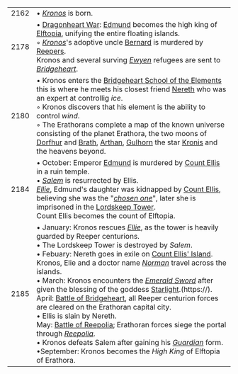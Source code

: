 |||
|--|--|
2162 | • [*Kronos*](https://) is born.
2178 | • [Dragonheart War](https://): [Edmund](https://) becomes the high king of [Elftopia](https://), unifying the entire floating islands.<br/>◦ [*Kronos*](https://)'s adoptive uncle [Bernard](https://) is murdered by [Reepers](https://).<br/>Kronos and several surving [*Ewyen*](https://) refugees are sent to [*Bridgeheart*](https://). 
2180 | • Kronos enters the [Bridgeheart School of the Elements](https://) this is where he meets his closest friend [Nereth](https://) who was an expert at controllig *ice*.<br/>◦ Kronos discovers that his element is the ability to control *wind*.<br/>◦ The Erathorans complete a map of the known universe consisting of the planet Erathora, the two moons of [Dorfhur](https://) and [Brath](https://), [Arthan](https://), [Gulhorn](https://) the star [Kronis](https://) and the heavens beyond. 
2184 | • October: Emperor [Edmund](https://) is murdered by [Count Ellis](https://) in a ruin temple.<br/>• [*Salem*](https://) is resurrected by Ellis.<br/>[*Ellie*](https://), Edmund's daughter was kidnapped by [Count Ellis](https://), believing she was the "[*chosen one*](https://)", later she is imprisoned in the [Lordskeep Tower](https://).<br/>Count Ellis becomes the count of Elftopia.
2185 | • January: Kronos rescues [*Ellie*](https://), as the tower is heavily guarded by Reeper centurions.<br/>• The Lordskeep Tower is destroyed by *Salem*.<br/>• Febuary: Nereth goes in exile on [Count Ellis' Island](https://). Kronos, Elie and a doctor name [*Norman*](https://) travel across the islands.<br/>• March: Kronos encounters the [*Emerald Sword*](https://) after given the blessing of the goddess [Starlight](https://).(https://).<br/> April: [Battle of Bridgeheart](https://), all Reeper centurion forces are cleared on the Erathoran capital city.<br/>• Ellis is slain by Nereth.<br/>May: [Battle of Reepolia](https://); Erathoran forces siege the portal through *[Reepolia](https://)*.<br/>• Kronos defeats Salem after gaining his [*Guardian*](https://) form.<br/>•September: Kronos becomes the *High King* of Elftopia of Erathora.

